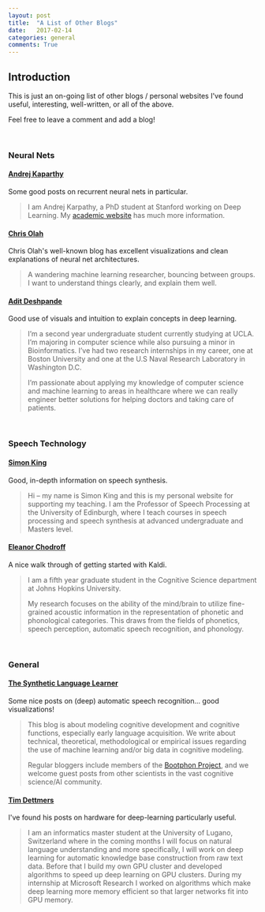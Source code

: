 ```yaml
---
layout: post
title:  "A List of Other Blogs"
date:   2017-02-14
categories: general
comments: True
---
```



## Introduction

This is just an on-going list of other blogs / personal websites I've found useful, interesting, well-written, or all of the above.

Feel free to leave a comment and add a blog!


<br/>

### Neural Nets


#### [Andrej Kaparthy][kaparthy]

Some good posts on recurrent neural nets in particular.

> I am Andrej Karpathy, a PhD student at Stanford working on Deep Learning. My [academic website][kaparthy-academic] has much more information.


#### [Chris Olah][colah]

Chris Olah's well-known blog has excellent visualizations and clean explanations of neural net architectures.

> A wandering machine learning researcher, bouncing between groups. I want to understand things clearly, and explain them well.

#### [Adit Deshpande][adit]

Good use of visuals and intuition to explain concepts in deep learning.

> I’m a second year undergraduate student currently studying at UCLA. I’m majoring in computer science while also pursuing a minor in Bioinformatics. I’ve had two research internships in my career, one at Boston University and one at the U.S Naval Research Laboratory in Washington D.C.
> 
> I’m passionate about applying my knowledge of computer science and machine learning to areas in healthcare where we can really engineer better solutions for helping doctors and taking care of patients.

<br/>

### Speech Technology

#### [Simon King][king]

Good, in-depth information on speech synthesis.

> Hi – my name is Simon King and this is my personal website for supporting my teaching. I am the Professor of Speech Processing at the University of Edinburgh, where I teach courses in speech processing and speech synthesis at advanced undergraduate and Masters level.

#### [Eleanor Chodroff][chodroff]

A nice walk through of getting started with Kaldi.

> I am a fifth year graduate student in the Cognitive Science department at Johns Hopkins University.
> 
> My research focuses on the ability of the mind/brain to utilize fine-grained acoustic information in the representation of phonetic and phonological categories. This draws from the fields of phonetics, speech perception, automatic speech recognition, and phonology.


<br/>

### General

#### [The Synthetic Language Learner][sll]

Some nice posts on (deep) automatic speech recognition... good visualizations!

> This blog is about modeling cognitive development and cognitive functions, especially early language acquisition. We write about technical, theoretical, methodological or empirical issues regarding the use of machine learning and/or big data in cognitive modeling.
> 
> Regular bloggers include members of the [Bootphon Project][bootphon], and we welcome guest posts from other scientists in the vast cognitive science/AI community.


#### [Tim Dettmers][dettmers]

I've found his posts on hardware for deep-learning particularly useful.

> I am an informatics master student at the University of Lugano, Switzerland where in the coming months I will focus on natural language understanding and more specifically, I will work on deep learning for automatic knowledge base construction from raw text data. Before that I build my own GPU cluster and developed algorithms to speed up deep learning on GPU clusters. During my internship at Microsoft Research I worked on algorithms which make deep learning more memory efficient so that larger networks fit into GPU memory.




[dettmers]: http://timdettmers.com/category/hardware/
[colah]: http://colah.github.io/
[kaparthy]: http://karpathy.github.io/
[kaparthy-academic]: http://cs.stanford.edu/people/karpathy/
[chodroff]: https://www.eleanorchodroff.com/tutorial/kaldi/kaldi-intro.html
[king]: http://www.speech.zone/
[adit]: https://adeshpande3.github.io/
[sll]: http://bootphon.blogspot.com/
[bootphon]: http://www.lscp.net/persons/dupoux/bootphon/index.html